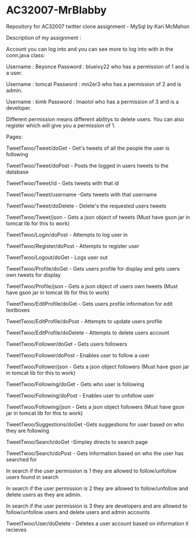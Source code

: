 AC32007-MrBlabby
================

Repository for AC32007 twitter clone assignment - MySql by Kari McMahon

Description of my assignment :

Account you can log into and you can see more to log into with in the conn.java class:

Username : Beyonce Password : blueivy22 who has a permission of 1 and is a user.

Username : tomcat  Password : mn2er3 who has a permission of 2 and is admin.

Username : kimk    Password : lmaolol who has a permission of 3 and is a developer.

Different permission means different abilitys to delete users. You can also register which will give you a permission of 1.

Pages:

TweetTwoo/Tweet/doGet - Get's tweets of all the people the user is following

TweetTwoo/Tweet/doPost - Posts the logged in users tweets to the database

TweetTwoo/Tweet/id - Gets tweets with that id

TweetTwoo/Tweet/username -Gets tweets with that username

TweetTwoo/Tweet/doDelete - Delete's the requested users tweets

TweetTwoo/Tweet/json - Gets a json object of tweets (Must have gson jar in tomcat lib for this to work)

TweetTwoo/Login/doPost - Attempts to log user in

TweetTwoo/Register/doPost - Attempts to register user

TweetTwoo/Logout/doGet - Logs user out

TweetTwoo/Profile/doGet - Gets users profile for display and gets users own tweets for display

TweetTwoo/Profile/json - Gets a json object of users own tweets (Must have gson jar in tomcat lib for this to work)

TweetTwoo/EditProfile/doGet - Gets users profile information for edit textboxes

TweetTwoo/EditProfile/doPost - Attempts to update users profile

TweetTwoo/EditProfile/doDelete - Attempts to delete users account

TweetTwoo/Follower/doGet - Gets users followers

TweetTwoo/Follower/doPost - Enables user to follow a user

TweetTwoo/Follower/json - Gets a json object followers (Must have gson jar in tomcat lib for this to work)

TweetTwoo/Following/doGet - Gets who user is following

TweetTwoo/Following/doPost - Enables user to unfollow user

TweetTwoo/Following/json - Gets a json object followers (Must have gson jar in tomcat lib for this to work)

TweetTwoo/Suggestions/doGet -Gets suggestions for user based on who they are following

TweetTwoo/Search/doGet -Simpley directs to search page

TweetTwoo/Search/doPost - Gets information based on who the user has searched for

In search if the user permission is 1 they are allowed to follow/unfollow users found in search

In search if the user permission is 2 they are allowed to follow/unfollow and delete users as they are admin.

In search if the user permission is 3 they are developers and are allowed to follow/unfollow users and delete users and admin accounts

TweetTwoo/User/doDelete - Deletes a user account based on information it recieves



